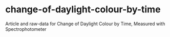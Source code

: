 # change-of-daylight-colour-by-time
Article and raw-data for Change of Daylight Colour by Time, Measured with Spectrophotometer
